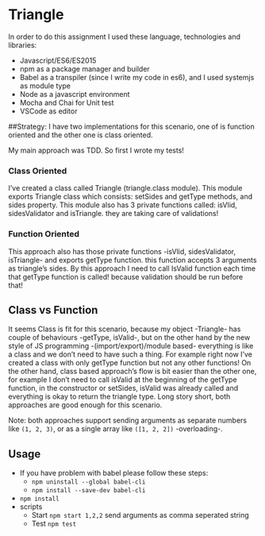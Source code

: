 # Triangle

In order to do this assignment I used these language, technologies and libraries:

* Javascript/ES6/ES2015
* npm as a package manager and builder
* Babel as a transpiler (since I write my code in es6), and I used systemjs as module type
* Node as a javascript environment
* Mocha and Chai for Unit test
* VSCode as editor

##Strategy:
I have two implementations for this scenario, one of is function oriented and the other one is class oriented.

My main approach was TDD. So first I wrote my tests!

### Class Oriented

I’ve created a class called Triangle (triangle.class module). This module exports Triangle class which consists: setSides and getType methods, and sides property.
This module also has 3 private functions called: isVlid, sidesValidator and isTriangle. they are taking care of validations!

### Function Oriented

This approach also has those private functions -isVlid, sidesValidator, isTriangle- and exports getType function. this function accepts 3 arguments as triangle’s sides.
By this approach I need to call IsValid function each time that getType function is called! because validation should be run before that!

## Class vs Function

It seems Class is fit for this scenario, because my object -Triangle- has couple of behaviours -getType, isValid-, but on the other hand by the new style of JS programming -(import/export)/module based- everything is like a class and we don’t need to have such a thing. For example right now I’ve created a class with only  getType function but not any other functions! On the other hand, class based approach’s flow is bit easier than the other one, for example I don’t need to call isValid at the beginning of the getType function, in the constructor or setSides, isValid was already called and everything is okay to return the triangle type.
Long story short, both approaches are good enough for this scenario.

Note: both approaches support sending arguments as separate numbers like ```(1, 2, 3)```, or  as a single array like ```([1, 2, 2])``` -overloading-.

## Usage
  * If you have problem with babel please follow these steps:
    * `npm uninstall --global babel-cli`
    * `npm install --save-dev babel-cli`
  * `npm install`
  * scripts
    *  Start
      ```npm start 1,2,2``` send arguments as comma seperated string
    *  Test 
     ```npm test```
